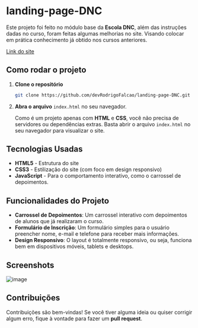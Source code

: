 
# landing-page-DNC

Este projeto foi feito no módulo base da **Escola DNC**, além das instruções dadas no curso, foram feitas algumas melhorias no site.
Visando colocar em prática conhecimento já obtido nos cursos anteriores. 


<a href="https://rodrigo-falcao.github.io/landing-page-DNC/" target="_blank">Link do site</a>


## Como rodar o projeto

1. **Clone o repositório**
    ```bash
    git clone https://github.com/devRodrigoFalcao/landing-page-DNC.git
    ```

2. **Abra o arquivo** `index.html` no seu navegador.

    Como é um projeto apenas com **HTML** e **CSS**, você não precisa de servidores ou dependências extras. Basta abrir o arquivo `index.html` no seu navegador para visualizar o site.

## Tecnologias Usadas

- **HTML5** - Estrutura do site
- **CSS3** - Estilização do site (com foco em design responsivo)
- **JavaScript** - Para o comportamento interativo, como o carrossel de depoimentos.

## Funcionalidades do Projeto

- **Carrossel de Depoimentos**: Um carrossel interativo com depoimentos de alunos que já realizaram o curso.
- **Formulário de Inscrição**: Um formulário simples para o usuário preencher nome, e-mail e telefone para receber mais informações.
- **Design Responsivo**: O layout é totalmente responsivo, ou seja, funciona bem em dispositivos móveis, tablets e desktops.

## Screenshots

![image](https://github.com/user-attachments/assets/760e9e64-fea0-493e-8445-322c2cb9796d)


## Contribuições

Contribuições são bem-vindas! Se você tiver alguma ideia ou quiser corrigir algum erro, fique à vontade para fazer um **pull request**.
